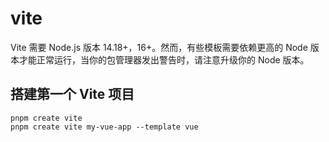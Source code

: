 # vite

Vite 需要 Node.js 版本 14.18+，16+。然而，有些模板需要依赖更高的 Node 版本才能正常运行，当你的包管理器发出警告时，请注意升级你的 Node 版本。

## 搭建第一个 Vite 项目

```
pnpm create vite
pnpm create vite my-vue-app --template vue
```
